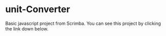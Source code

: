 # unit-Converter

Basic javascript project from Scrimba. You can see this project by clicking the link down below.

